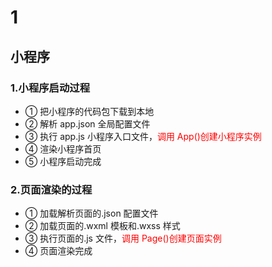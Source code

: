 # 1

## 小程序

### 1.小程序启动过程

- ① 把小程序的代码包下载到本地
- ② 解析 app.json 全局配置文件
- ③ 执行 app.js 小程序入口文件，<span style='color: red'>调用 App()创建小程序实例</span>
- ④ 渲染小程序首页
- ⑤ 小程序启动完成

### 2.页面渲染的过程

- ① 加载解析页面的.json 配置文件
- ② 加载页面的.wxml 模板和.wxss 样式
- ③ 执行页面的.js 文件，<span style='color: red'>调用 Page()创建页面实例</span>
- ④ 页面渲染完成
